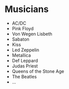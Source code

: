 # Musicians

 - AC/DC
 - Pink Floyd
 - Von Wegen Lisbeth
 - Sabaton
 - Kiss
 - Led Zeppelin
 - Metallica
 - Def Leppard
 - Judas Priest
 - Queens of the Stone Age
 - The Beatles
 - ...
